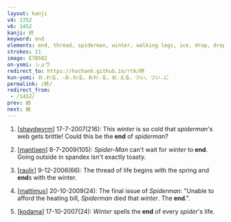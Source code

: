 ```yaml
---
layout: kanji
v4: 1352
v6: 1452
kanji: 終
keyword: end
elements: end, thread, spiderman, winter, walking legs, ice, drop, drop2
strokes: 11
image: E7B582
on-yomi: シュウ
redirect_to: https://hochanh.github.io/rtk/終
kun-yomi: お.わる、-お.わる、おわ.る、お.える、つい、つい.に
permalink: /終/
redirect_from:
 - /1452/
prev: 結
next: 級
---
```


1) [<a href="http://kanji.koohii.com/profile/shaydwyrm">shaydwyrm</a>] 17-7-2007(216): This <em>winter</em> is so cold that <em>spiderman</em>&#039;s web gets brittle! Could this be the<strong> end</strong> of <em>spiderman</em>?

2) [<a href="http://kanji.koohii.com/profile/mantixen">mantixen</a>] 8-7-2009(105): <em>Spider-Man</em> can&#039;t wait for <em>winter</em> to<strong> end</strong>. Going outside in spandex isn&#039;t exactly toasty.

3) [<a href="http://kanji.koohii.com/profile/raulir">raulir</a>] 9-12-2006(66): The thread of life begins with the spring and<strong> end</strong>s with the winter.

4) [<a href="http://kanji.koohii.com/profile/mattimus">mattimus</a>] 20-10-2009(24): The final issue of <em>Spiderman</em>: &quot;Unable to afford the heating bill, <em>Spiderman</em> died that <em>winter</em>. The<strong> end</strong>.&quot;.

5) [<a href="http://kanji.koohii.com/profile/kodama">kodama</a>] 17-10-2007(24): <em>Winter</em> spells the<strong> end</strong> of every <em>spider</em>&#039;s life.

